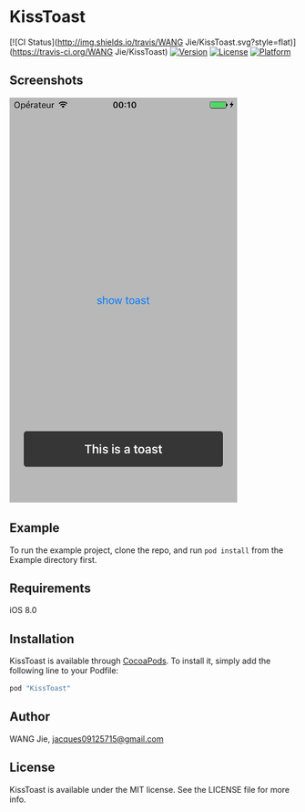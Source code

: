 # KissToast

[![CI Status](http://img.shields.io/travis/WANG Jie/KissToast.svg?style=flat)](https://travis-ci.org/WANG Jie/KissToast)
[![Version](https://img.shields.io/cocoapods/v/KissToast.svg?style=flat)](http://cocoapods.org/pods/KissToast)
[![License](https://img.shields.io/cocoapods/l/KissToast.svg?style=flat)](http://cocoapods.org/pods/KissToast)
[![Platform](https://img.shields.io/cocoapods/p/KissToast.svg?style=flat)](http://cocoapods.org/pods/KissToast)

## Screenshots

![alt tag](https://github.com/WANGjieJacques/KissToast/blob/master/Example/screenshot.png?raw=true)

## Example

To run the example project, clone the repo, and run `pod install` from the Example directory first.

## Requirements

iOS 8.0

## Installation

KissToast is available through [CocoaPods](http://cocoapods.org). To install
it, simply add the following line to your Podfile:

```ruby
pod "KissToast"
```

## Author

WANG Jie, jacques09125715@gmail.com

## License

KissToast is available under the MIT license. See the LICENSE file for more info.
